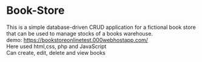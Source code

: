 # Book-Store
This is a simple database-driven CRUD application for a fictional book store that can be used to manage stocks of a books warehouse.
<br>
demo:  https://bookstoreonlinetest.000webhostapp.com/
<br>
Here used html,css, php and JavaScript
<br>
Can create, edit, delete and view books
